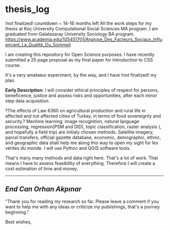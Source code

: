 # thesis_log
!not finalized! countdown ~ 14-16 months left
All the work steps for my thesis at Koç University Computational Social Sciences MA program.
I am graduated from Galatasaray University Sociology BA program. https://www.academia.edu/105451701/Analyse_Des_Facteurs_Sociaux_Influençant_La_Qualité_Du_Sommeil

I am creating this repository for Open Science purposes.
I have recently submitted a 25 page proposal as my final paper for Introduction to CSS course.

It's a very amataeur experiment, by the way, and I have !not finalized! my plan.

**Early Description:**
I will consider ethical principles of respect for persons, beneficence, justice and assess risks and opportunities, after each minor step data acquisition.

?The effects of Law 6360 on agricultural production and rural life in affected and not affected cities of Turkey, in terms of food sovereignty and security.?
Machine learning; image recognition, natural language processing, regression(PSM and DID), topic classification, raster analysis (, and hopefully a field trip) are initialy chosen methods.
Satellite imagery, parcel transfers, official gazette database, economic, demographic, ethnic, and geographic data shall help me along this way to open my sight for les vérites du monde. 
I will use Python and QGIS software tools.

That's many many methods and data right here. That's a lot of work. That means I have to assess feasibility of everything. Therefore I will create a cost estimation of time and money. 





-----
_End_
_Can Orhan Akpınar_
------

"Thank you for reading my research so far. Please leave a comment if you want to help me with any ideas or criticize my publishings, that's a journey beginning." 

Best wishes,


